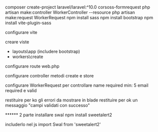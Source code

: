 composer create-project laravel/laravel:^10.0 corsoss-formrequest
php artisan make:controller WorkerController --resource
php artisan make:request WorkerRequest
npm install sass
npm install bootstrap
npm install vite-plugin-sass

configurare vite

creare viste
- layouts\app (includere bootstrap)
- workers\create

configurare route web.php

configurare controller metodi create e store

configurare WorkerRequest per controllare 
name required min: 5 
email required e valid

restituire per ko gli errori da mostrare in blade
restituire per ok un messaggio "campi validati con successo"


****** 2 parte
installare swal
npm install sweetalert2

includerlo nel js
import Swal from 'sweetalert2'